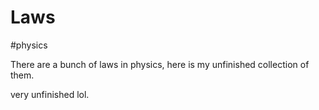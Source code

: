 # Laws
#physics

There are a bunch of laws in physics, here is my unfinished collection of them.

very unfinished lol.